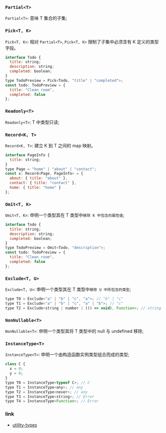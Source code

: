 ### `Partial<T>`

`Partial<T>`: 意味 T 集合的子集;

### `Pick<T, K>`

`Pick<T, K>`: 相对 `Partial<T>`, `Pick<T, K>` 限制了子集中必须含有 K 定义的类型字段。

```js
interface Todo {
  title: string;
  description: string;
  completed: boolean;
}
type TodoPreview = Pick<Todo, "title" | "completed">;
const todo: TodoPreview = {
  title: "Clean room",
  completed: false
};
```

### `Readonly<T>`

`Readonly<T>`: T 中类型只读;

### `Record<K, T>`

`Record<K, T>`: 建立 K 到 T 之间的 map 映射。

```js
interface PageInfo {
  title: string;
}
type Page = "home" | "about" | "contact";
const x: Record<Page, PageInfo> = {
  about: { title: "about" },
  contact: { title: "contact" },
  home: { title: "home" }
};
```

### `Omit<T, K>`

`Omit<T, K>`: 申明一个类型其在 T 类型中`移除 K 中包含的属性值`;

```js
interface Todo {
  title: string;
  description: string;
  completed: boolean;
}
type TodoPreview = Omit<Todo, "description">;
const todo: TodoPreview = {
  title: "Clean room",
  completed: false
};
```

### `Exclude<T, U>`

`Exclude<T, U>`: 申明一个类型其在 T 类型中`移除 U 中所包含的类型`;

```js
type T0 = Exclude<"a" | "b" | "c", "a">; // "b" | "c"
type T1 = Exclude<"a" | "b" | "c", "a" | "b">; // "c"
type T2 = Exclude<string | number | (() => void), Function>; // string | number
```

### `NonNullable<T>`

`NonNullable<T>`: 申明一个类型其将 T 类型中的 null 与 undefined 移除;

### `InstanceType<T>`

`InstanceType<T>`: 申明一个由构造函数实例类型组合而成的类型;

```js
class C {
  x = 0;
  y = 0;
}
type T0 = InstanceType<typeof C>; // C
type T1 = InstanceType<any>; // any
type T2 = InstanceType<never>; // any
type T3 = InstanceType<string>; // Error
type T4 = InstanceType<Function>; // Error
```

### link

* [utility-types](https://www.elsewebdevelopment.com/wp-content/uploads/typescript-3.7-utility-types-printable-cheatsheet.pdf)
